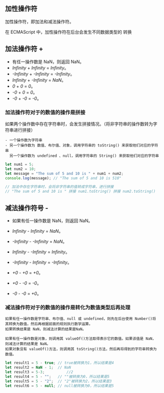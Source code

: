 ## 加性操作符

加性操作符，即加法和减法操作符。

在 ECMAScript 中，加性操作符在后台会发生不同数据类型的 转换



## 加法操作符 +

+ 有任一操作数是 NaN，则返回 NaN。
+ *Infinity*  +  *Infinity*  =  *Infinity*。
+ *-Infinity*  +  *-Infinity*  =  *-Infinity*。
+ *Infinity*  +  *-Infinity*  =  *NaN*。
+  *0*  +  *0*  =  *0*。
+  *-0*  +  *0*  =  *0*。
+  *-0*  +  *-0*  =  *-0*。



### 加法操作符对于的数值的操作是拼接

如果两个操作数中存在字符串时，会发生拼接情况。（将非字符串的操作数转为字符串进行拼接）

```
- 一个操作数为字符串
- 另一个操作数为 数值、布尔值、对象，调用字符串的 toString() 来获取他们对应的字符串
  另一个操作数为 undefined 、null，调用字符串的 String() 来获取他们对应的字符串 
```

```js
let num1 = 5;
let num2 = 10;
let message = "The sum of 5 and 10 is " + num1 + num2; 
console.log(message); // "The sum of 5 and 10 is 510"

// 加法中存在字符串时，会将非字符串的值转成字符串，进行拼接
// "The sum of 5 and 10 is " 拼接 num1.toString() 拼接 num2.toString()
```



## 减法操作符号 -

- 如果有任一操作数是 NaN，则返回 NaN。
- *Infinity*   -  *Infinity* =  *NaN*。

- *-Infinity*  -  *-Infinity* =  *NaN*。
- *Infinity*   -  *-Infinity*  =  *Infinity*。
- *-Infinity*  -  *Infinity*  =  *-Infinity*。
- *+0* - *+0* = *+0*。 
- *+0* - *-0* = *-0*。
- *-0* - *-0* = *+0*。

### 减法操作符对于的数值的操作是转化为数值类型后再处理

```
如果有任一操作数是字符串、布尔值、null 或 undefined，则先在后台使用 Number()将其转换为数值，然后再根据前面的规则执行数学运算。
如果转换结果是 NaN，则减法计算的结果是NaN。

如果有任一操作数是对象，则调用其 valueOf()方法取得表示它的数值。如果该值是 NaN，则减法计算的结果是 NaN。
如果对象没有 valueOf()方法，则调用其 toString()方法，然后再将得到的字符串转换为数值。
```

```js
let result1 = 5 - true;	// true被转换为1，所以结果是4 
let result2 = NaN - 1;	// NaN
let result3 = 5-3; 			//2
let result4 = 5 - ""; 	// ""被转换为0，所以结果是5 
let result5 = 5 - "2"; 	// "2"被转换为2，所以结果是3
let result6 = 5 - null;	// null被转换为0，所以结果是5
```

